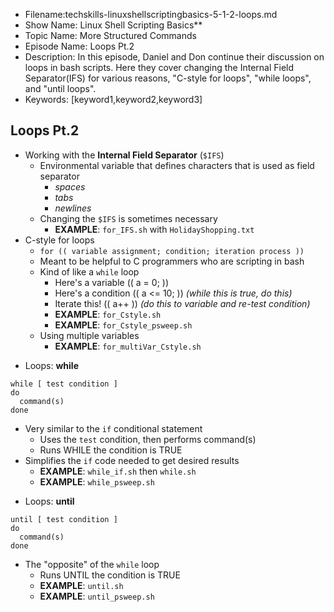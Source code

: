 + Filename:techskills-linuxshellscriptingbasics-5-1-2-loops.md
+ Show Name: Linux Shell Scripting Basics**
+ Topic Name: More Structured Commands
+ Episode Name: Loops Pt.2
+ Description: In this episode, Daniel and Don continue their 
discussion on loops in bash scripts. Here they cover changing
the Internal Field Separator(IFS) for various reasons, "C-style
for loops", "while loops", and "until loops". 
+ Keywords: [keyword1,keyword2,keyword3]


Loops Pt.2
--------------------------------------------------------------------------------


- Working with the **Internal Field Separator** (`$IFS`)
  + Environmental variable that defines characters that is used as field
    separator
    - *spaces*
    - *tabs*
    - *newlines*
  + Changing the `$IFS` is sometimes necessary
    - **EXAMPLE**: `for_IFS.sh` with `HolidayShopping.txt`
- C-style for loops
  + `for (( variable assignment; condition; iteration process ))`
  + Meant to be helpful to C programmers who are scripting in bash
  + Kind of like a `while` loop
    - Here's a variable (( a = 0; ))
    - Here's a condition (( a <= 10; )) *(while this is true, do this)*
    - Iterate this! (( a++ )) *(do this to variable and re-test condition)*
    - **EXAMPLE**: `for_Cstyle.sh`
    - **EXAMPLE**: `for_Cstyle_psweep.sh`
  + Using multiple variables
    - **EXAMPLE**: `for_multiVar_Cstyle.sh`


+ Loops: **while**
```
while [ test condition ]
do
  command(s)
done
```
- Very similar to the `if` conditional statement
  + Uses the `test` condition, then performs command(s)
  + Runs WHILE the condition is TRUE
- Simplifies the `if` code needed to get desired results
  + **EXAMPLE**: `while_if.sh` then `while.sh`
  + **EXAMPLE**: `while_psweep.sh`


+ Loops: **until**
```
until [ test condition ]
do
  command(s)
done
```
- The "opposite" of the `while` loop
  + Runs UNTIL the condition is TRUE
  + **EXAMPLE**: `until.sh`
  + **EXAMPLE**: `until_psweep.sh`
